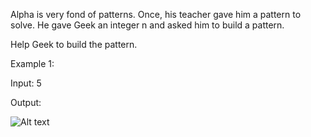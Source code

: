 Alpha is very fond of patterns. Once, his teacher gave him a pattern to solve. 
He gave Geek an integer n and asked him to build a pattern.

Help Geek to build the pattern.

Example 1:

Input: 5

Output:

![Alt text](../Pattern_images/pattern11.png)